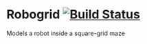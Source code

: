 Robogrid [![Build Status](https://travis-ci.org/NotBobTheBuilder/robogrid.svg?branch=master)](https://travis-ci.org/NotBobTheBuilder/robogrid)
========

Models a robot inside a square-grid maze
